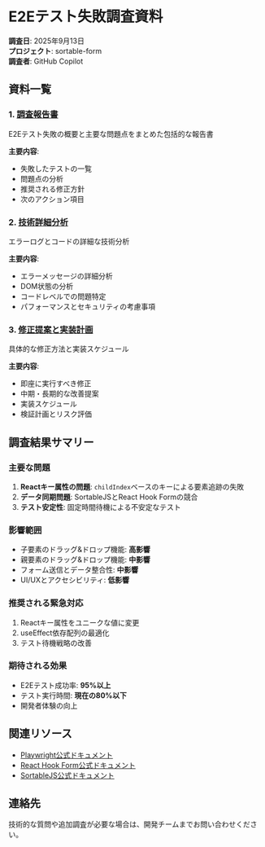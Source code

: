 # E2Eテスト失敗調査資料

**調査日**: 2025年9月13日  
**プロジェクト**: sortable-form  
**調査者**: GitHub Copilot

## 資料一覧

### 1. [調査報告書](./investigation-report.md)

E2Eテスト失敗の概要と主要な問題点をまとめた包括的な報告書

**主要内容**:

- 失敗したテストの一覧
- 問題点の分析
- 推奨される修正方針
- 次のアクション項目

### 2. [技術詳細分析](./technical-analysis.md)

エラーログとコードの詳細な技術分析

**主要内容**:

- エラーメッセージの詳細分析
- DOM状態の分析
- コードレベルでの問題特定
- パフォーマンスとセキュリティの考慮事項

### 3. [修正提案と実装計画](./fix-proposal.md)

具体的な修正方法と実装スケジュール

**主要内容**:

- 即座に実行すべき修正
- 中期・長期的な改善提案
- 実装スケジュール
- 検証計画とリスク評価

## 調査結果サマリー

### 主要な問題

1. **Reactキー属性の問題**: `childIndex`ベースのキーによる要素追跡の失敗
2. **データ同期問題**: SortableJSとReact Hook Formの競合
3. **テスト安定性**: 固定時間待機による不安定なテスト

### 影響範囲

- 子要素のドラッグ&ドロップ機能: **高影響**
- 親要素のドラッグ&ドロップ機能: **中影響**  
- フォーム送信とデータ整合性: **中影響**
- UI/UXとアクセシビリティ: **低影響**

### 推奨される緊急対応

1. Reactキー属性をユニークな値に変更
2. useEffect依存配列の最適化
3. テスト待機戦略の改善

### 期待される効果

- E2Eテスト成功率: **95%以上**
- テスト実行時間: **現在の80%以下**
- 開発者体験の向上

## 関連リソース

- [Playwright公式ドキュメント](https://playwright.dev/)
- [React Hook Form公式ドキュメント](https://react-hook-form.com/)
- [SortableJS公式ドキュメント](https://sortablejs.github.io/Sortable/)

## 連絡先

技術的な質問や追加調査が必要な場合は、開発チームまでお問い合わせください。
